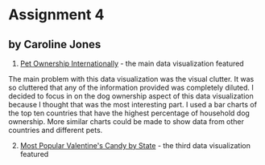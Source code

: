 # Assignment 4

## by Caroline Jones

1. [Pet Ownership Internationally](https://nielseniq.com/global/en/insights/report/2016/mans-best-friend-global-pet-ownership-and-feeding-trends/#:%5C~:text=More%20than%20half%20of%20people,likely%20to%20own%20a%20pet) - the main data visualization featured

The main problem with this data visualization was the visual clutter. It was so cluttered that any of the information provided was completely diluted. I decided to focus in on the dog ownership aspect of this data visualization because I thought that was the most interesting part. I used a bar charts of the top ten countries that have the highest percentage of household dog ownership. More similar charts could be made to show data from other countries and different pets.

2. [Most Popular Valentine's Candy by State](https://www.candystore.com/blogs/holidays/valentines-candy-popular-states) - the third data visualization featured 
